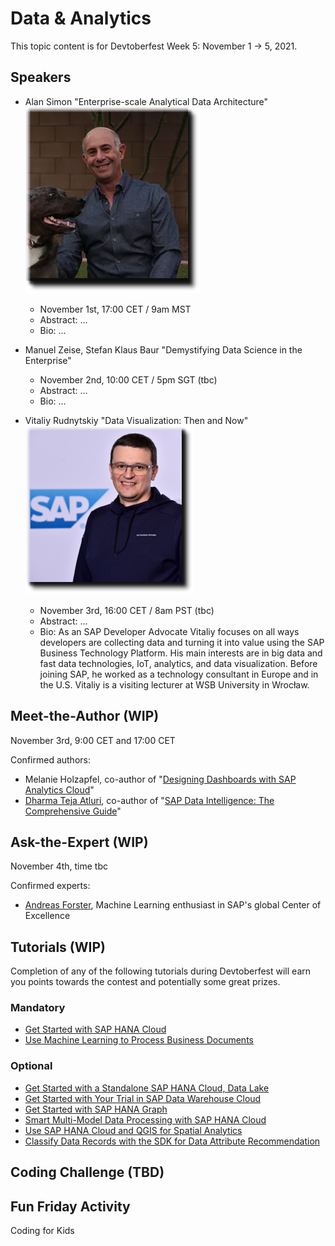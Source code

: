 # Data & Analytics

This topic content is for Devtoberfest Week 5: November 1 → 5, 2021.



## Speakers

* Alan Simon "Enterprise-scale Analytical Data Architecture"
  <br>![Alan Simon](../../images/AlanSimon.png)
  * November 1st, 17:00 CET / 9am MST
  * Abstract: ...
  * Bio: ...


* Manuel Zeise, Stefan Klaus Baur "Demystifying Data Science in the Enterprise"
  * November 2nd, 10:00 CET / 5pm SGT (tbc)
  * Abstract: ...
  * Bio: ...


* Vitaliy Rudnytskiy "Data Visualization: Then and Now"
  <br>![Vitaliy](../../images/VitaliyRudnytskiy_250px_shade.png)
  * November 3rd, 16:00 CET / 8am PST (tbc)
  * Abstract: ...
  * Bio: As an SAP Developer Advocate Vitaliy focuses on all ways developers are collecting data and turning it into value using the SAP Business Technology Platform. His main interests are in big data and fast data technologies, IoT, analytics, and data visualization. Before joining SAP, he worked as a technology consultant in Europe and in the U.S. Vitaliy is a visiting lecturer at WSB University in Wrocław.


## Meet-the-Author (WIP)

November 3rd, 9:00 CET and 17:00 CET

Confirmed authors:
* Melanie Holzapfel, co-author of "[Designing Dashboards with SAP Analytics Cloud](https://www.rheinwerk-verlag.de/designing-dashboards-with-sap-analytics-cloud/)"
* [Dharma Teja Atluri](https://people.sap.com/dharmateja.atluri), co-author of "[SAP Data Intelligence: The Comprehensive Guide](https://www.sap-press.com/sap-data-intelligence_5369/)"

## Ask-the-Expert (WIP)

November 4th, time tbc

Confirmed experts:
* [Andreas Forster](https://people.sap.com/andreas.forster), Machine Learning enthusiast in SAP's global Center of Excellence

## Tutorials (WIP)

Completion of any of the following tutorials during Devtoberfest will earn you points towards the contest and potentially some great prizes.

### Mandatory
- [Get Started with SAP HANA Cloud](https://developers.sap.com/tutorials/hana-trial-advanced-analytics.html)
- [Use Machine Learning to Process Business Documents](https://developers.sap.com/mission.cp-aibus-extract-document-service.html)

### Optional
- [Get Started with a Standalone SAP HANA Cloud, Data Lake](https://developers.sap.com/mission.hana-cloud-data-lake-get-started.html)
- [Get Started with Your Trial in SAP Data Warehouse Cloud](https://developers.sap.com/mission.data-warehouse-cloud-get-started.html)
- [Get Started with SAP HANA Graph](https://developers.sap.com/group.hana-aa-graph-overview.html)
- [Smart Multi-Model Data Processing with SAP HANA Cloud](https://developers.sap.com/group.hana-cloud-smart-multi-model-data.html)
- [Use SAP HANA Cloud and QGIS for Spatial Analytics](https://developers.sap.com/group.hana-cloud-qgis-spatial.html)
- [Classify Data Records with the SDK for Data Attribute Recommendation](https://developers.sap.com/group.cp-aibus-data-attribute-sdk.html)

## Coding Challenge (TBD)

## Fun Friday Activity

Coding for Kids
